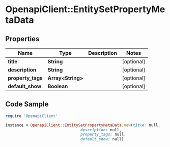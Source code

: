# OpenapiClient::EntitySetPropertyMetaData

## Properties

Name | Type | Description | Notes
------------ | ------------- | ------------- | -------------
**title** | **String** |  | [optional] 
**description** | **String** |  | [optional] 
**property_tags** | **Array&lt;String&gt;** |  | [optional] 
**default_show** | **Boolean** |  | [optional] 

## Code Sample

```ruby
require 'OpenapiClient'

instance = OpenapiClient::EntitySetPropertyMetaData.new(title: null,
                                 description: null,
                                 property_tags: null,
                                 default_show: null)
```


